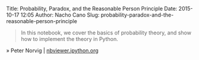Title: Probability, Paradox, and the Reasonable Person Principle
Date: 2015-10-17 12:05
Author: Nacho Cano
Slug: probability-paradox-and-the-reasonable-person-principle

> In this notebook, we cover the basics of probability theory, and show
> how to implement the theory in Python.

» Peter Norvig | [nbviewer.ipython.org][]

  [nbviewer.ipython.org]: http://nbviewer.ipython.org/url/norvig.com/ipython/Probability.ipynb
    "Probability, Paradox, and the Reasonable Person Principle"
